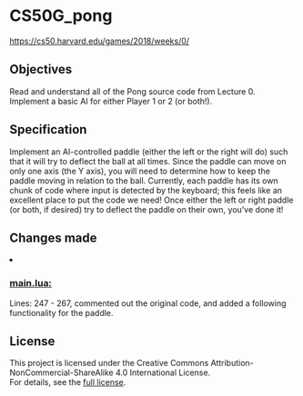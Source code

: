 # CS50G_pong

<a href= "https://cs50.harvard.edu/games/2018/weeks/0/">https://cs50.harvard.edu/games/2018/weeks/0/</a>

## Objectives
Read and understand all of the Pong source code from Lecture 0.<br>
Implement a basic AI for either Player 1 or 2 (or both!).

## Specification

Implement an AI-controlled paddle (either the left or the right will do) such that it will try to deflect the ball at all times. Since the paddle can move on only one axis (the Y axis), you will need to determine how to keep the paddle moving in relation to the ball. Currently, each paddle has its own chunk of code where input is detected by the keyboard; this feels like an excellent place to put the code we need! Once either the left or right paddle (or both, if desired) try to deflect the paddle on their own, you’ve done it!

## Changes made

<u><li><h3>main.lua:</h3></li></u>
Lines: 247 - 267, commented out the original code, and added a following functionality for the paddle.

## License

This project is licensed under the Creative Commons Attribution-NonCommercial-ShareAlike 4.0 International License.<br>
For details, see the [full license](https://creativecommons.org/licenses/by-nc-sa/4.0/legalcode).
